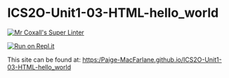 # ICS2O-Unit1-03-HTML-hello_world

[![Mr Coxall's Super Linter](https://github.com/Paige-MacFarlane/ICS2O-Unit1-03-HTML-hello_world/workflows/Mr%20Coxall's%20Super%20Linter/badge.svg)](https://github.com/Paige-MacFarlane/ICS2O-Unit1-03-HTML-hello_world/actions/)

[![Run on Repl.it](https://repl.it/badge/github/Paige-MacFarlane/ICS2O-Unit1-03-HTML-hello_world)](https://repl.it/github/Paige-MacFarlane/ICS2O-Unit1-03-HTML-hello_world)

This site can be found at: [https:/Paige-MacFarlane.github.io/ICS2O-Unit1-03-HTML-hello_world](https://Paige-MacFarlane/ICS2O-Unit1-03-HTML-hello_world)
